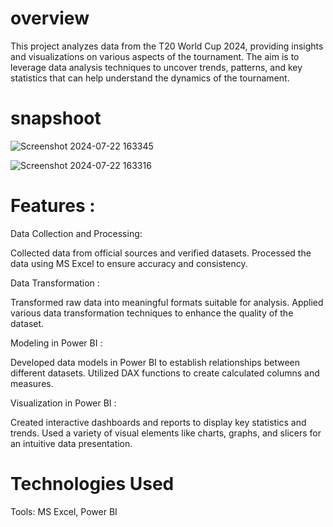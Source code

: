 # overview
This project analyzes data from the T20 World Cup 2024, providing insights and visualizations on various aspects of the tournament. The aim is to leverage data analysis techniques to uncover trends, patterns, and key statistics that can help understand the dynamics of the tournament.

# snapshoot
![Screenshot 2024-07-22 163345](https://github.com/user-attachments/assets/5a7d7b26-99d1-4622-a9a3-9e8d6a8f44c4)

![Screenshot 2024-07-22 163316](https://github.com/user-attachments/assets/820a3448-6c75-41a6-8773-37480b20de71)

# Features :

Data Collection and Processing:

Collected data from official sources and verified datasets.
Processed the data using MS Excel to ensure accuracy and consistency.

Data Transformation :

Transformed raw data into meaningful formats suitable for analysis.
Applied various data transformation techniques to enhance the quality of the dataset.

Modeling in Power BI :

Developed data models in Power BI to establish relationships between different datasets.
Utilized DAX functions to create calculated columns and measures.

Visualization in Power BI :

Created interactive dashboards and reports to display key statistics and trends.
Used a variety of visual elements like charts, graphs, and slicers for an intuitive data presentation.



# Technologies Used 

Tools: MS Excel, Power BI
